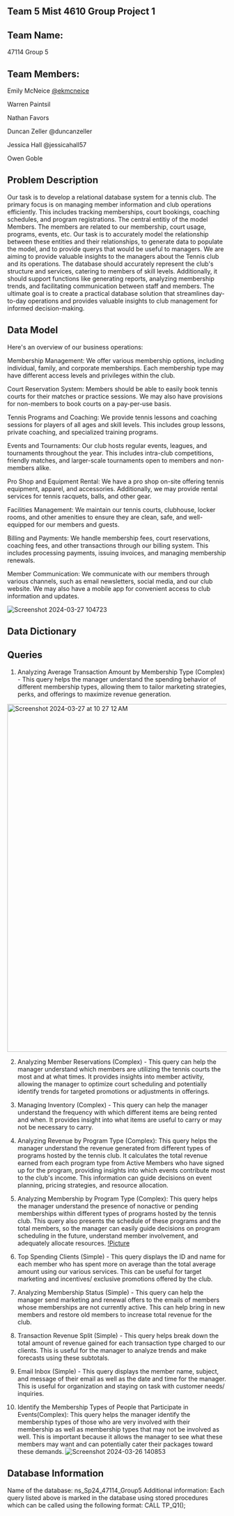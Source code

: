 ## Team 5 Mist 4610 Group Project 1
## Team Name:
47114 Group 5

## Team Members:

Emily McNeice    [@ekmcneice](https://github.com/ekmcneice/MIST4610-Group-5)

Warren Paintsil

Nathan Favors

Duncan Zeller   @duncanzeller

Jessica Hall @jessicahall57

Owen Goble

## Problem Description

Our task is to develop a relational database system for a tennis club. The primary focus is on managing member information and club operations efficiently. This includes tracking memberships, court bookings, coaching schedules, and program registrations. The central entitiy of the model Members. The members are related to our membership, court usage, programs, events, etc. Our task is to accurately model the relationship between these entities and their relationships, to generate data to populate the model, and to provide querys that would be useful to managers. We are aiming to provide valuable insights to the managers about the Tennis club and its operations. 
The database should accurately represent the club's structure and services, catering to members of skill levels. Additionally, it should support functions like generating reports, analyzing membership trends, and facilitating communication between staff and members.
The ultimate goal is to create a practical database solution that streamlines day-to-day operations and provides valuable insights to club management for informed decision-making.


## Data Model

Here's an overview of our business operations:

Membership Management: We offer various membership options, including individual, family, and corporate memberships. Each membership type may have different access levels and privileges within the club.

Court Reservation System: Members should be able to easily book tennis courts for their matches or practice sessions. We may also have provisions for non-members to book courts on a pay-per-use basis.

Tennis Programs and Coaching: We provide tennis lessons and coaching sessions for players of all ages and skill levels. This includes group lessons, private coaching, and specialized training programs.

Events and Tournaments: Our club hosts regular events, leagues, and tournaments throughout the year. This includes intra-club competitions, friendly matches, and larger-scale tournaments open to members and non-members alike.

Pro Shop and Equipment Rental: We have a pro shop on-site offering tennis equipment, apparel, and accessories. Additionally, we may provide rental services for tennis racquets, balls, and other gear.

Facilities Management: We maintain our tennis courts, clubhouse, locker rooms, and other amenities to ensure they are clean, safe, and well-equipped for our members and guests.

Billing and Payments: We handle membership fees, court reservations, coaching fees, and other transactions through our billing system. This includes processing payments, issuing invoices, and managing membership renewals.

Member Communication: We communicate with our members through various channels, such as email newsletters, social media, and our club website. We may also have a mobile app for convenient access to club information and updates.



![Screenshot 2024-03-27 104723](https://github.com/ekmcneice/MIST4610-Group-5/assets/150088958/f53e4991-f900-438b-9638-bdb0061eebe9)

## Data Dictionary



## Queries

1. Analyzing Average Transaction Amount by Membership Type (Complex) - This query helps the manager understand the spending behavior of different membership types, allowing them to tailor marketing strategies, perks, and offerings to maximize revenue generation.
<img width="798" alt="Screenshot 2024-03-27 at 10 27 12 AM" src="https://github.com/ekmcneice/MIST4610-Group-5/assets/163002253/366fbb0f-134a-499b-98c7-945ac6c3925e">

2.  Analyzing Member Reservations (Complex) - This query can help the manager understand which members are utilizing the tennis courts the most and at what times. It provides insights into member activity, allowing the manager to optimize court scheduling and potentially identify trends for targeted promotions or adjustments in offerings. 
3.  Managing Inventory (Complex) - This query can help the manager understand the frequency with which different items are being rented and when. It provides insight into what items are useful to carry or may not be necessary to carry. 
4.  Analyzing Revenue by Program Type (Complex): This query helps the manager understand the revenue generated from different types of programs hosted by the tennis club. It calculates the total revenue earned from each program type from Active Members who have signed up for the program, providing insights into which events contribute most to the club's income. This information can guide decisions on event planning, pricing strategies, and resource allocation.

5.  Analyzing Membership by Program Type (Complex): This query helps the manager understand the presence of nonactive or pending memberships within different types of programs hosted by the tennis club. This query also presents the schedule of these programs and the total members, so the manager can easily guide decisions on program scheduling in the future, understand member involvement, and adequately allocate resources. 
[!Picture](https://private-user-images.githubusercontent.com/163002443/317116786-082d3241-c53d-4630-ae02-9cad2717ec88.PNG?jwt=eyJhbGciOiJIUzI1NiIsInR5cCI6IkpXVCJ9.eyJpc3MiOiJnaXRodWIuY29tIiwiYXVkIjoicmF3LmdpdGh1YnVzZXJjb250ZW50LmNvbSIsImtleSI6ImtleTUiLCJleHAiOjE3MTE1NDc4NzYsIm5iZiI6MTcxMTU0NzU3NiwicGF0aCI6Ii8xNjMwMDI0NDMvMzE3MTE2Nzg2LTA4MmQzMjQxLWM1M2QtNDYzMC1hZTAyLTljYWQyNzE3ZWM4OC5QTkc_WC1BbXotQWxnb3JpdGhtPUFXUzQtSE1BQy1TSEEyNTYmWC1BbXotQ3JlZGVudGlhbD1BS0lBVkNPRFlMU0E1M1BRSzRaQSUyRjIwMjQwMzI3JTJGdXMtZWFzdC0xJTJGczMlMkZhd3M0X3JlcXVlc3QmWC1BbXotRGF0ZT0yMDI0MDMyN1QxMzUyNTZaJlgtQW16LUV4cGlyZXM9MzAwJlgtQW16LVNpZ25hdHVyZT0wYzJjMjJhZTMxOTFkMTNjZDYyYTI0MjhiOGViMDFiNjMzYTVhM2M4OTc3NjM2MDYyN2JhNmIxZjM1Njk3MDBlJlgtQW16LVNpZ25lZEhlYWRlcnM9aG9zdCZhY3Rvcl9pZD0wJmtleV9pZD0wJnJlcG9faWQ9MCJ9.9ibGK09EitC7p95HdlJK7esa5RUWUmqJlyFkkNvl9CI)
6. Top Spending Clients (Simple) - This query displays the ID and name for each member who  has spent more on average than the total average amount using our various services. This can be useful for target marketing and incentives/ exclusive promotions offered by the club.
7.  Analyzing Membership Status (Simple) - This query can help the manager send marketing and renewal offers to the emails of members whose memberships are not currently active. This can help bring in new members and restore old members to increase total revenue for the club.
8.  Transaction Revenue Split (Simple) - This query helps break down the total amount of revenue gained for each transaction type charged to our clients. This is useful for the manager to analyze trends and make forecasts using these subtotals.
9.  Email Inbox (Simple) - This query displays the member name, subject, and message of their email as well as the date and time for the manager. This is useful for organization and staying on task with customer needs/ inquiries. 
10. Identify the Membership Types of People that Participate in Events(Complex): This query helps the manager identify the membership types of those who are very involved with their membership as well as membership types that may not be involved as well. This is important because it allows the manager to see what these members may want and can potentially cater their packages toward these demands. 
![Screenshot 2024-03-26 140853](https://github.com/ekmcneice/MIST4610-Group-5/assets/150088958/a19d6b79-da41-4de7-a90e-41eea4a18e81)



## Database Information

Name of the database: ns_Sp24_47114_Group5
Additional information: Each query listed above is marked in the database using stored procedures which can be called using the following format: CALL TP_Q1();
